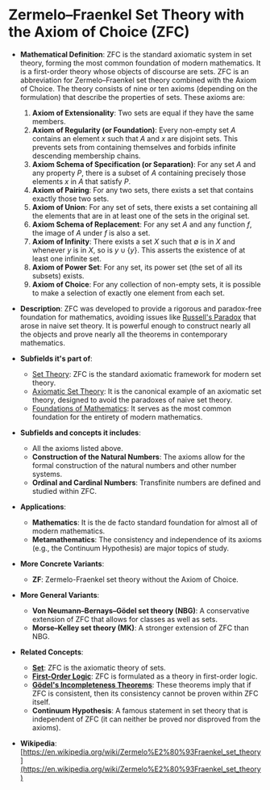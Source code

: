 # Zermelo–Fraenkel Set Theory with the Axiom of Choice (ZFC)

- **Mathematical Definition**: ZFC is the standard axiomatic system in set theory, forming the most common foundation of modern mathematics. It is a first-order theory whose objects of discourse are sets. ZFC is an abbreviation for Zermelo–Fraenkel set theory combined with the Axiom of Choice. The theory consists of nine or ten axioms (depending on the formulation) that describe the properties of sets. These axioms are:
    1.  **Axiom of Extensionality**: Two sets are equal if they have the same members.
    2.  **Axiom of Regularity (or Foundation)**: Every non-empty set $A$ contains an element $x$ such that $A$ and $x$ are disjoint sets. This prevents sets from containing themselves and forbids infinite descending membership chains.
    3.  **Axiom Schema of Specification (or Separation)**: For any set $A$ and any property $P$, there is a subset of $A$ containing precisely those elements $x$ in $A$ that satisfy $P$.
    4.  **Axiom of Pairing**: For any two sets, there exists a set that contains exactly those two sets.
    5.  **Axiom of Union**: For any set of sets, there exists a set containing all the elements that are in at least one of the sets in the original set.
    6.  **Axiom Schema of Replacement**: For any set $A$ and any function $f$, the image of $A$ under $f$ is also a set.
    7.  **Axiom of Infinity**: There exists a set $X$ such that $\emptyset$ is in $X$ and whenever $y$ is in $X$, so is $y \cup \{y\}$. This asserts the existence of at least one infinite set.
    8.  **Axiom of Power Set**: For any set, its power set (the set of all its subsets) exists.
    9.  **Axiom of Choice**: For any collection of non-empty sets, it is possible to make a selection of exactly one element from each set.

- **Description**: ZFC was developed to provide a rigorous and paradox-free foundation for mathematics, avoiding issues like [Russell's Paradox](https://en.wikipedia.org/wiki/Russell%27s_paradox) that arose in naive set theory. It is powerful enough to construct nearly all the objects and prove nearly all the theorems in contemporary mathematics.

- **Subfields it's part of**:
    - [Set Theory](https://en.wikipedia.org/wiki/Set_theory): ZFC is the standard axiomatic framework for modern set theory.
    - [Axiomatic Set Theory](https://en.wikipedia.org/wiki/Axiomatic_set_theory): It is the canonical example of an axiomatic set theory, designed to avoid the paradoxes of naive set theory.
    - [Foundations of Mathematics](https://en.wikipedia.org/wiki/Foundations_of_mathematics): It serves as the most common foundation for the entirety of modern mathematics.

- **Subfields and concepts it includes**:
    - All the axioms listed above.
    - **Construction of the Natural Numbers**: The axioms allow for the formal construction of the natural numbers and other number systems.
    - **Ordinal and Cardinal Numbers**: Transfinite numbers are defined and studied within ZFC.

- **Applications**:
    - **Mathematics**: It is the de facto standard foundation for almost all of modern mathematics.
    - **Metamathematics**: The consistency and independence of its axioms (e.g., the Continuum Hypothesis) are major topics of study.

- **More Concrete Variants**:
    - **ZF**: Zermelo-Fraenkel set theory without the Axiom of Choice.

- **More General Variants**:
    - **Von Neumann–Bernays–Gödel set theory (NBG)**: A conservative extension of ZFC that allows for classes as well as sets.
    - **Morse–Kelley set theory (MK)**: A stronger extension of ZFC than NBG.

- **Related Concepts**:
    - **[Set](./set.md)**: ZFC is the axiomatic theory of sets.
    - **[First-Order Logic](../logic/first_order_logic.md)**: ZFC is formulated as a theory in first-order logic.
    - **[Gödel's Incompleteness Theorems](../logic/godels_incompleteness_theorems.md)**: These theorems imply that if ZFC is consistent, then its consistency cannot be proven within ZFC itself.
    - **Continuum Hypothesis**: A famous statement in set theory that is independent of ZFC (it can neither be proved nor disproved from the axioms).

- **Wikipedia**: [https://en.wikipedia.org/wiki/Zermelo%E2%80%93Fraenkel_set_theory](https://en.wikipedia.org/wiki/Zermelo%E2%80%93Fraenkel_set_theory)
